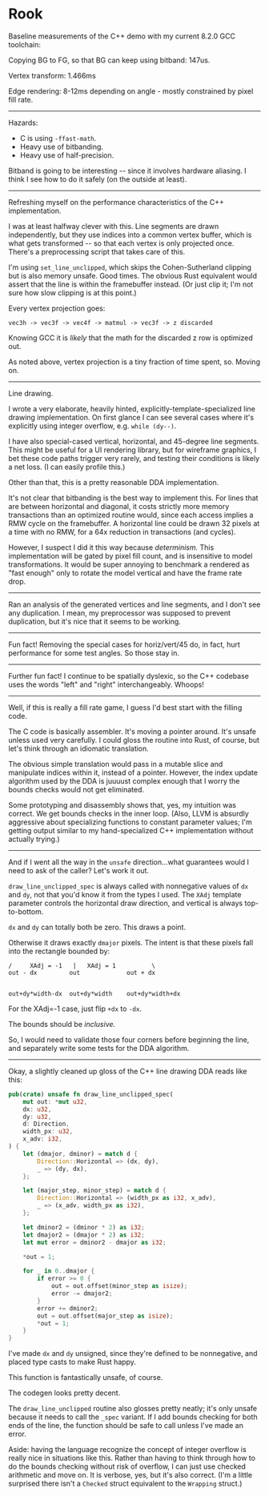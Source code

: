 # Rook

Baseline measurements of the C++ demo with my current 8.2.0 GCC toolchain:

Copying BG to FG, so that BG can keep using bitband: 147us.

Vertex transform: 1.466ms

Edge rendering: 8-12ms depending on angle - mostly constrained by pixel fill
rate.

---

Hazards:

- C is using `-ffast-math`.
- Heavy use of bitbanding.
- Heavy use of half-precision.

Bitband is going to be interesting -- since it involves hardware aliasing. I
think I see how to do it safely (on the outside at least).

---

Refreshing myself on the performance characteristics of the C++ implementation.

I was at least halfway clever with this. Line segments are drawn independently,
but they use indices into a common vertex buffer, which is what gets transformed
-- so that each vertex is only projected once. There's a preprocessing script
that takes care of this.

I'm using `set_line_unclipped`, which skips the Cohen-Sutherland clipping but is
also memory unsafe. Good times. The obvious Rust equivalent would assert that
the line is within the framebuffer instead. (Or just clip it; I'm not sure how
slow clipping is at this point.)

Every vertex projection goes:

    vec3h -> vec3f -> vec4f -> matmul -> vec3f -> z discarded

Knowing GCC it is *likely* that the math for the discarded z row is optimized
out.

As noted above, vertex projection is a tiny fraction of time spent, so. Moving
on.

---

Line drawing.

I wrote a very elaborate, heavily hinted, explicitly-template-specialized line
drawing implementation. On first glance I can see several cases where it's
explicitly using integer overflow, e.g. `while (dy--)`.

I have also special-cased vertical, horizontal, and 45-degree line segments.
This might be useful for a UI rendering library, but for wireframe graphics, I
bet these code paths trigger very rarely, and testing their conditions is likely
a net loss. (I can easily profile this.)

Other than that, this is a pretty reasonable DDA implementation.


It's not clear that bitbanding is the best way to implement this. For lines that
are between horizontal and diagonal, it costs strictly more memory transactions
than an optimized routine would, since each access implies a RMW cycle on the
framebuffer. A horizontal line could be drawn 32 pixels at a time with no RMW,
for a 64x reduction in transactions (and cycles).

However, I suspect I did it this way because *determinism.* This implementation
will be gated by pixel fill count, and is insensitive to model transformations.
It would be super annoying to benchmark a rendered as "fast enough" only to
rotate the model vertical and have the frame rate drop.

---

Ran an analysis of the generated vertices and line segments, and I don't see any
duplication. I mean, my preprocessor was supposed to prevent duplication, but
it's nice that it seems to be working.

---

Fun fact! Removing the special cases for horiz/vert/45 do, in fact, hurt
performance for some test angles. So those stay in.

---

Further fun fact! I continue to be spatially dyslexic, so the C++ codebase uses
the words "left" and "right" interchangeably. Whoops!

---

Well, if this is really a fill rate game, I guess I'd best start with the
filling code.

The C code is basically assembler. It's moving a pointer around. It's unsafe
unless used very carefully. I could gloss the routine into Rust, of course, but
let's think through an idiomatic translation.

The obvious simple translation would pass in a mutable slice and manipulate
indices within it, instead of a pointer. However, the index update algorithm
used by the DDA is juuuust complex enough that I worry the bounds checks would
not get eliminated.

Some prototyping and disassembly shows that, yes, my intuition was correct. We
get bounds checks in the inner loop. (Also, LLVM is absurdly aggressive about
specializing functions to constant parameter values; I'm getting output similar
to my hand-specialized C++ implementation without actually trying.)

---

And if I went all the way in the `unsafe` direction...what guarantees would I
need to ask of the caller? Let's work it out.

`draw_line_unclipped_spec` is always called with nonnegative values of `dx` and
`dy`, not that you'd know it from the types I used. The `XAdj` template
parameter controls the horizontal draw direction, and vertical is always
top-to-bottom.

`dx` and `dy` can totally both be zero. This draws a point.

Otherwise it draws exactly `dmajor` pixels. The intent is that these pixels fall
into the rectangle bounded by:

    /     XAdj = -1   |   XAdj = 1          \
    out - dx         out             out + dx


    out+dy*width-dx  out+dy*width    out+dy*width+dx

For the XAdj=-1 case, just flip `+dx` to `-dx`.

The bounds should be *inclusive.*

So, I would need to validate those four corners before beginning the line, and
separately write some tests for the DDA algorithm.

---

Okay, a slightly cleaned up gloss of the C++ line drawing DDA reads like this:

```rust
pub(crate) unsafe fn draw_line_unclipped_spec(
    mut out: *mut u32,
    dx: u32,
    dy: u32,
    d: Direction,
    width_px: u32,
    x_adv: i32,
) {
    let (dmajor, dminor) = match d {
        Direction::Horizontal => (dx, dy),
        _ => (dy, dx),
    };

    let (major_step, minor_step) = match d {
        Direction::Horizontal => (width_px as i32, x_adv),
        _ => (x_adv, width_px as i32),
    };

    let dminor2 = (dminor * 2) as i32;
    let dmajor2 = (dmajor * 2) as i32;
    let mut error = dminor2 - dmajor as i32;

    *out = 1;

    for _ in 0..dmajor {
        if error >= 0 {
            out = out.offset(minor_step as isize);
            error -= dmajor2;
        }
        error += dminor2;
        out = out.offset(major_step as isize);
        *out = 1;
    }
}
```

I've made `dx` and `dy` unsigned, since they're defined to be nonnegative, and
placed type casts to make Rust happy.

This function is fantastically unsafe, of course.

The codegen looks pretty decent.

The `draw_line_unclipped` routine also glosses pretty neatly; it's only unsafe
because it needs to call the `_spec` variant. If I add bounds checking for both
ends of the line, the function should be safe to call unless I've made an error.

Aside: having the language recognize the concept of integer overflow is really
nice in situations like this. Rather than having to think through how to do the
bounds checking without risk of overflow, I can just use checked arithmetic and
move on. It is verbose, yes, but it's also correct. (I'm a little surprised
there isn't a `Checked` struct equivalent to the `Wrapping` struct.)



